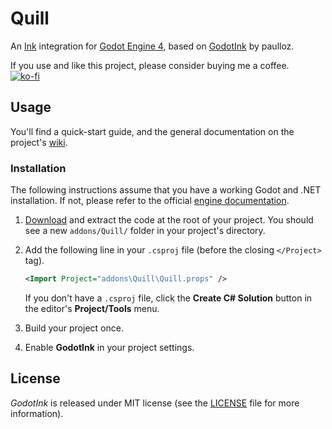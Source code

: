 # Quill

An [Ink](https://github.com/inkle/ink) integration for [Godot Engine 4](https://github.com/godotengine/godot), based on [GodotInk](https://github.com/paulloz/godot-ink) by paulloz.  

If you use and like this project, please consider buying me a coffee.  
[![ko-fi](https://img.shields.io/badge/support_me_on_ko--fi-ff5e5b?style=for-the-badge&logo=kofi&logoColor=f5f5f5)](https://ko-fi.com/E1E53SKZF)

## Usage

You'll find a quick-start guide, and the general documentation on the project's
[wiki](./docs).

### Installation

The following instructions assume that you have a working Godot and .NET installation. If not, please refer to the
official [engine documentation](https://docs.godotengine.org/).

1. [Download](https://github.com/TheDeathlyCow/quill/releases/latest) and extract the code at the root of your project.
   You should see a new `addons/Quill/` folder in your project's directory.

2. Add the following line in your `.csproj` file (before the closing `</Project>` tag).
   ```xml
   <Import Project="addons\Quill\Quill.props" />
   ```
   If you don't have a `.csproj` file, click the **Create C# Solution** button in the editor's
   **Project/Tools** menu.

3. Build your project once.

4. Enable **GodotInk** in your project settings.

## License

*GodotInk* is released under MIT license (see the [LICENSE](./LICENSE) file for more information).
